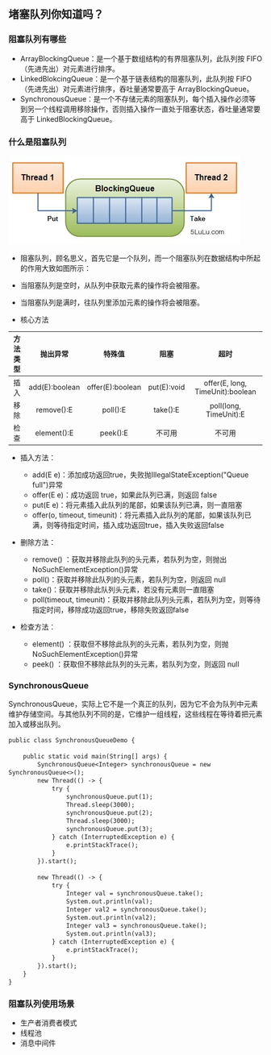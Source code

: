 ## 堵塞队列你知道吗？

### 阻塞队列有哪些

- ArrayBlockingQueue：是一个基于数组结构的有界阻塞队列，此队列按 FIFO（先进先出）对元素进行排序。
- LinkedBlokcingQueue：是一个基于链表结构的阻塞队列，此队列按 FIFO（先进先出）对元素进行排序，吞吐量通常要高于 ArrayBlockingQueue。
- SynchronousQueue：是一个不存储元素的阻塞队列，每个插入操作必须等到另一个线程调用移除操作，否则插入操作一直处于阻塞状态，吞吐量通常要高于 LinkedBlockingQueue。

### 什么是阻塞队列

![img](assets/1234sdafsdf.png)

- 阻塞队列，顾名思义，首先它是一个队列，而一个阻塞队列在数据结构中所起的作用大致如图所示：

- 当阻塞队列是空时，从队列中获取元素的操作将会被阻塞。

- 当阻塞队列是满时，往队列里添加元素的操作将会被阻塞。

- 核心方法

| 方法类型 |    抛出异常    |      特殊值      |    阻塞     |               超时               |
| :------: | :------------: | :--------------: | :---------: | :------------------------------: |
|   插入   | add(E):boolean | offer(E):boolean | put(E):void | offer(E, long, TimeUnit):boolean |
|   移除   |   remove():E   |     poll():E     |  take():E   |      poll(long, TimeUnit):E      |
|   检查   |  element():E   |     peek():E     |   不可用    |              不可用              |

- 插入方法：

  - add(E e)：添加成功返回true，失败抛IllegalStateException("Queue full")异常
  - offer(E e)：成功返回 true，如果此队列已满，则返回 false
  - put(E e)：将元素插入此队列的尾部，如果该队列已满，则一直阻塞
  - offer(o, timeout, timeunit)：将元素插入此队列的尾部，如果该队列已满，则等待指定时间，插入成功返回true，插入失败返回false

- 删除方法：

  - remove() ：获取并移除此队列的头元素，若队列为空，则抛出NoSuchElementException()异常
  - poll()：获取并移除此队列的头元素，若队列为空，则返回 null
  - take()：获取并移除此队列头元素，若没有元素则一直阻塞
  - poll(timeout, timeunit)：获取并移除此队列头元素，若队列为空，则等待指定时间，移除成功返回true，移除失败返回false

- 检查方法：

  - element() ：获取但不移除此队列的头元素，若队列为空，则抛NoSuchElementException()异常
  - peek() ：获取但不移除此队列的头元素，若队列为空，则返回 null

### SynchronousQueue

SynchronousQueue，实际上它不是一个真正的队列，因为它不会为队列中元素维护存储空间。与其他队列不同的是，它维护一组线程，这些线程在等待着把元素加入或移出队列。

```
public class SynchronousQueueDemo {

    public static void main(String[] args) {
        SynchronousQueue<Integer> synchronousQueue = new SynchronousQueue<>();
        new Thread(() -> {
            try {
                synchronousQueue.put(1);
                Thread.sleep(3000);
                synchronousQueue.put(2);
                Thread.sleep(3000);
                synchronousQueue.put(3);
            } catch (InterruptedException e) {
                e.printStackTrace();
            }
        }).start();

        new Thread(() -> {
            try {
                Integer val = synchronousQueue.take();
                System.out.println(val);
                Integer val2 = synchronousQueue.take();
                System.out.println(val2);
                Integer val3 = synchronousQueue.take();
                System.out.println(val3);
            } catch (InterruptedException e) {
                e.printStackTrace();
            }
        }).start();
    }
}
```

### 阻塞队列使用场景

- 生产者消费者模式
- 线程池
- 消息中间件